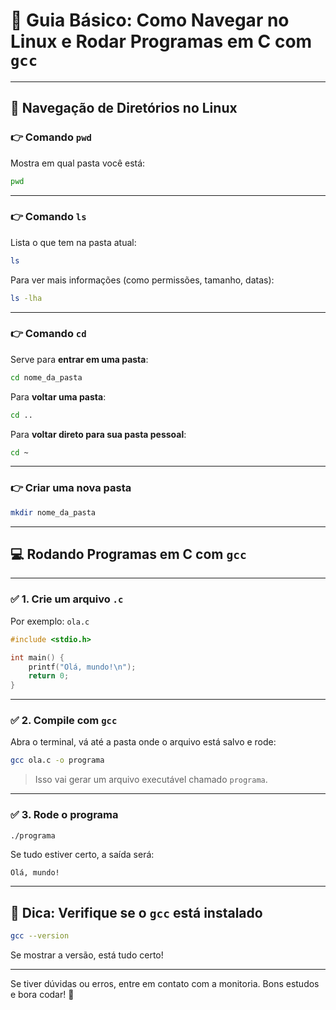 # 🧠 Guia Básico: Como Navegar no Linux e Rodar Programas em C com `gcc`

---

## 📁 Navegação de Diretórios no Linux

### 👉 Comando `pwd`

Mostra em qual pasta você está:

```bash
pwd
```

---

### 👉 Comando `ls`

Lista o que tem na pasta atual:

```bash
ls
```

Para ver mais informações (como permissões, tamanho, datas):

```bash
ls -lha
```

---

### 👉 Comando `cd`

Serve para **entrar em uma pasta**:

```bash
cd nome_da_pasta
```

Para **voltar uma pasta**:

```bash
cd ..
```

Para **voltar direto para sua pasta pessoal**:

```bash
cd ~
```

---

### 👉 Criar uma nova pasta

```bash
mkdir nome_da_pasta
```

---

## 💻 Rodando Programas em C com `gcc`

---

### ✅ 1. Crie um arquivo `.c`

Por exemplo: `ola.c`

```c
#include <stdio.h>

int main() {
    printf("Olá, mundo!\n");
    return 0;
}
```

---

### ✅ 2. Compile com `gcc`

Abra o terminal, vá até a pasta onde o arquivo está salvo e rode:

```bash
gcc ola.c -o programa
```

> Isso vai gerar um arquivo executável chamado `programa`.

---

### ✅ 3. Rode o programa

```bash
./programa
```

Se tudo estiver certo, a saída será:

```
Olá, mundo!
```

---

## 🧪 Dica: Verifique se o `gcc` está instalado

```bash
gcc --version
```

Se mostrar a versão, está tudo certo!

---

Se tiver dúvidas ou erros, entre em contato com a monitoria.
Bons estudos e bora codar! 💪

